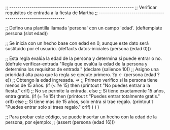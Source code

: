 ;; -------------------------------------------------------------
;; Verificar requisitos de entrada a la fiesta de Martha
;; -------------------------------------------------------------

;; Defino una plantilla llamada 'persona' con un campo 'edad'.
(deftemplate persona
  (slot edad))

;; Se inicia con un hecho base con edad en 0, aunque este dato será sustituido por el usuario.
(deffacts datos-iniciales
  (persona (edad 0)))

;; Esta regla evalúa la edad de la persona y determina si puede entrar o no.
(defrule verificar-entrada
  "Regla que evalúa la edad de la persona y determina los requisitos de entrada."
  (declare (salience 10)) ;; Asigno una prioridad alta para que la regla se ejecute primero.
  ?p <- (persona (edad ?e)) ;; Obtengo la edad ingresada.
  =>
  ;; Primero verifico si la persona tiene menos de 15 años.
  (if (< ?e 15) then
    (printout t "No puedes entrar a la fiesta." crlf) ;; No se permite la entrada.
  else
    ;; Si tiene exactamente 15 años, entra gratis.
    (if (= ?e 15) then
      (printout t "Puedes entrar totalmente gratis." crlf)
    else
      ;; Si tiene más de 15 años, solo entra si trae regalo.
      (printout t "Puedes entrar solo si traes regalo." crlf)
    )
  )
)

;; Para probar este código, se puede insertar un hecho con la edad de la persona, por ejemplo:
;; (assert (persona (edad 16)))
